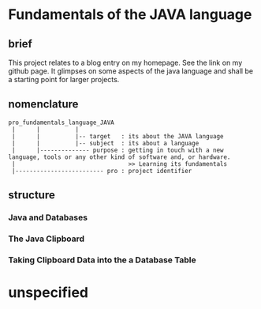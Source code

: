 # Fundamentals of the JAVA language


## brief

This project relates to a blog entry on my homepage. See the link on my github page. It glimpses on some aspects of the java language and shall be a starting point for larger projects.

## nomenclature

```
pro_fundamentals_language_JAVA
 |      |          |
 |      |          |-- target   : its about the JAVA language
 |      |          |-- subject  : its about a language
 |      |-------------- purpose : getting in touch with a new language, tools or any other kind of software and, or hardware. 
 |                                >> Learning its fundamentals
 |------------------------- pro : project identifier
```

## structure

### Java and Databases

### The Java Clipboard

### Taking Clipboard Data into the a Database Table

# unspecified

